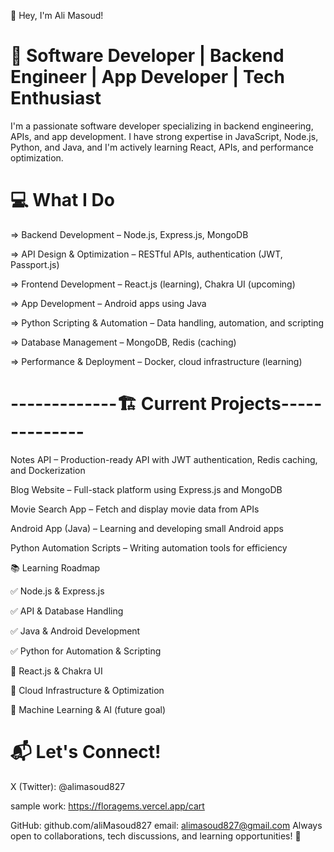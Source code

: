 👋 Hey, I'm Ali Masoud!

# 🚀 Software Developer | Backend Engineer | App Developer | Tech Enthusiast

I'm a passionate software developer specializing in backend engineering, APIs, and app development. I have strong expertise in JavaScript, Node.js, Python, and Java, and I'm actively learning React, APIs, and performance optimization.

  # 💻 What I Do

=> Backend Development – Node.js, Express.js, MongoDB

=> API Design & Optimization – RESTful APIs, authentication (JWT, Passport.js)

=> Frontend Development – React.js (learning), Chakra UI (upcoming)

=> App Development – Android apps using Java 

=> Python Scripting & Automation – Data handling, automation, and scripting

=> Database Management – MongoDB, Redis (caching)

=> Performance & Deployment – Docker, cloud infrastructure (learning)

 # -------------🏗️ Current Projects--------------
  
Notes API – Production-ready API with JWT authentication, Redis caching, and Dockerization

Blog Website – Full-stack platform using Express.js and MongoDB

Movie Search App – Fetch and display movie data from APIs

Android App (Java) – Learning and developing small Android apps

Python Automation Scripts – Writing automation tools for efficiency

📚 Learning Roadmap

✅ Node.js & Express.js

✅ API & Database Handling

✅ Java & Android Development

✅ Python for Automation & Scripting

🔄 React.js & Chakra UI

🔄 Cloud Infrastructure & Optimization

🔄 Machine Learning & AI (future goal)

# 📬 Let's Connect!
X (Twitter): @alimasoud827

sample work: https://floragems.vercel.app/cart

GitHub: github.com/aliMasoud827
email:  alimasoud827@gmail.com
Always open to collaborations, tech discussions, and learning opportunities! 🚀
